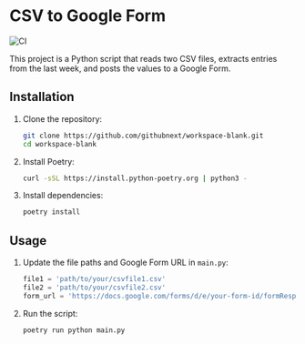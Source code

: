 # CSV to Google Form

![CI](https://github.com/SeanCondon/meter-daily-csv-to-google-form/actions/workflows/ci.yml/badge.svg)

This project is a Python script that reads two CSV files, extracts entries from the last week, and posts the values to a Google Form.

## Installation

1. Clone the repository:
    ```sh
    git clone https://github.com/githubnext/workspace-blank.git
    cd workspace-blank
    ```

2. Install Poetry:
    ```sh
    curl -sSL https://install.python-poetry.org | python3 -
    ```

3. Install dependencies:
    ```sh
    poetry install
    ```

## Usage

1. Update the file paths and Google Form URL in `main.py`:
    ```python
    file1 = 'path/to/your/csvfile1.csv'
    file2 = 'path/to/your/csvfile2.csv'
    form_url = 'https://docs.google.com/forms/d/e/your-form-id/formResponse'
    ```

2. Run the script:
    ```sh
    poetry run python main.py
    ```
